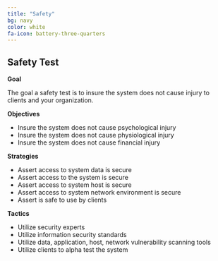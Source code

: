 ```yaml
---
title: "Safety"
bg: navy
color: white
fa-icon: battery-three-quarters
---
```


## Safety Test

**Goal**

The goal a safety test is to insure the system does not cause injury to clients and your organization.

**Objectives**

* Insure the system does not cause psychological injury
* Insure the system does not cause physiological injury
* Insure the system does not cause financial injury

**Strategies**

* Assert access to system data is secure
* Assert access to the system is secure
* Assert access to system host is secure
* Assert access to system network environment is secure
* Assert is safe to use by clients

**Tactics**

* Utilize security experts
* Utilize information security standards
* Utilize data, application, host, network vulnerability scanning tools
* Utilize clients to alpha test the system

